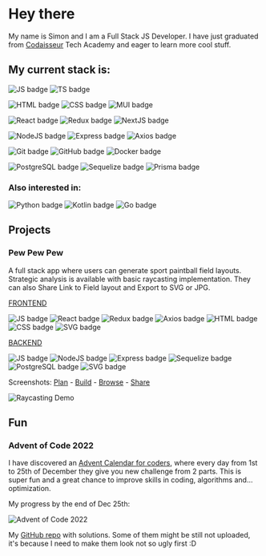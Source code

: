 # Hey there

My name is Simon and I am a Full Stack JS Developer. I have just graduated from [Codaisseur](http://www.codaisseur.com) Tech Academy and eager to learn more cool stuff.

## My current stack is:
![JS badge](https://img.shields.io/badge/JavaScript-badge?color=F7DF1E&logo=javascript&style=for-the-badge&logoColor=black)
![TS badge](https://img.shields.io/badge/TypeScript-badge?color=3178C6&logo=typescript&style=for-the-badge&logoColor=white)

![HTML badge](https://img.shields.io/badge/HTML-badge?color=E34F26&logo=html5&style=for-the-badge&logoColor=white)
![CSS badge](https://img.shields.io/badge/CSS-badge?color=1572B6&logo=css3&style=for-the-badge&logoColor=white)
![MUI badge](https://img.shields.io/badge/Material_UI-badge?color=007FFF&logo=mui&style=for-the-badge&logoColor=white)

![React badge](https://img.shields.io/badge/React-badge?color=61DAFB&logo=react&style=for-the-badge&logoColor=black)
![Redux badge](https://img.shields.io/badge/Redux-badge?color=764ABC&logo=redux&style=for-the-badge&logoColor=white)
![NextJS badge](https://img.shields.io/badge/Next.js-badge?color=000&logo=nextdotjs&style=for-the-badge&logoColor=white)

![NodeJS badge](https://img.shields.io/badge/Node.JS-badge?color=339933&logo=nodedotjs&style=for-the-badge&logoColor=white)
![Express badge](https://img.shields.io/badge/Express-badge?color=000&logo=express&style=for-the-badge&logoColor=white)
![Axios badge](https://img.shields.io/badge/Axios-badge?color=5A29E4&logo=axios&style=for-the-badge&logoColor=white)

![Git badge](https://img.shields.io/badge/Git-badge?color=F05032&logo=git&style=for-the-badge&logoColor=white)
![GitHub badge](https://img.shields.io/badge/GitHub-badge?color=181717&logo=github&style=for-the-badge&logoColor=white)
![Docker badge](https://img.shields.io/badge/Docker-badge?color=2496ED&logo=docker&style=for-the-badge&logoColor=white)

![PostgreSQL badge](https://img.shields.io/badge/PostgreSQL-badge?color=4169E1&logo=postgresql&style=for-the-badge&logoColor=white)
![Sequelize badge](https://img.shields.io/badge/Sequelize-badge?color=52B0E7&logo=sequelize&style=for-the-badge&logoColor=white)
![Prisma badge](https://img.shields.io/badge/Prisma-badge?color=2D3748&logo=prisma&style=for-the-badge&logoColor=white)

### Also interested in:
![Python badge](https://img.shields.io/badge/Python-badge?color=3776AB&logo=python&style=for-the-badge&logoColor=white)
![Kotlin badge](https://img.shields.io/badge/Kotlin-badge?color=7F52FF&logo=kotlin&style=for-the-badge&logoColor=white)
![Go badge](https://img.shields.io/badge/Go-badge?color=00ADD8&logo=go&style=for-the-badge&logoColor=white)

## Projects

### Pew Pew Pew

A full stack app where users can generate sport paintball field layouts. Strategic analysis is available with basic raycasting implementation.
They can also Share Link to Field layout and Export to SVG or JPG.

[FRONTEND](https://github.com/madz42/pbevents-front)

![JS badge](https://img.shields.io/badge/JavaScript-badge?color=444&logo=javascript&style=flat-square)
![React badge](https://img.shields.io/badge/React-badge?color=444&logo=react&style=flat-square)
![Redux badge](https://img.shields.io/badge/Redux-badge?color=444&logo=redux&style=flat-square)
![Axios badge](https://img.shields.io/badge/Axios-badge?color=444&logo=axios&style=flat-square)
![HTML badge](https://img.shields.io/badge/HTML-badge?color=444&logo=html5&style=flat-square&logoColor=orange)
![CSS badge](https://img.shields.io/badge/CSS-badge?color=444&logo=css3&style=flat-square&logoColor=blue)
![SVG badge](https://img.shields.io/badge/SVG-badge?color=444&logo=svg&style=flat-square)

[BACKEND](https://github.com/madz42/pbevents-back)

![JS badge](https://img.shields.io/badge/JavaScript-badge?color=444&logo=javascript&style=flat-square)
![NodeJS badge](https://img.shields.io/badge/Node.JS-badge?color=444&logo=nodedotjs&style=flat-square)
![Express badge](https://img.shields.io/badge/Express-badge?color=444&logo=express&style=flat-square)
![Sequelize badge](https://img.shields.io/badge/Sequelize-badge?color=444&logo=sequelize&style=flat-square)
![PostgreSQL badge](https://img.shields.io/badge/PostgreSQL-badge?color=444&logo=postgresql&style=flat-square)
![SVG badge](https://img.shields.io/badge/SVG-badge?color=444&logo=svg&style=flat-square)

Screenshots: [Plan](http://paranoidreptiloid.com/img/pic4.png) - [Build](http://paranoidreptiloid.com/img/pic3.png) - [Browse](http://paranoidreptiloid.com/img/pic1.png) - [Share](http://paranoidreptiloid.com/img/pic5.png)

![Raycasting Demo](http://paranoidreptiloid.com/img/pew_animate.gif)

## Fun

### Advent of Code 2022

I have discovered an [Advent Calendar for coders](https://adventofcode.com/2022), where every day from 1st to 25th of December they give you new challenge from 2 parts. This is super fun and a great chance to improve skills in coding, algorithms and... optimization.

My progress by the end of Dec 25th:

![Advent of Code 2022](http://paranoidreptiloid.com/img/aoc2022.png#2)

My [GitHub repo](https://github.com/madz42/advent2022) with solutions. Some of them might be still not uploaded, it's because I need to make them look not so ugly first :D
